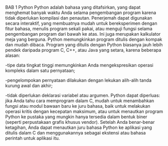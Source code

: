 BAB 1
Python
Python adalah bahasa yang ditafsirkan, yang dapat menghemat banyak waktu Anda selama pengembangan program karena tidak diperlukan kompilasi dan penautan. Penerjemah dapat digunakan secara interaktif, yang membuatnya mudah untuk bereksperimen dengan fitur bahasa, menulis program sekali pakai, atau menguji fungsi selama pengembangan program dari bawah ke atas. Ini juga merupakan kalkulator meja yang berguna.
Python memungkinkan program ditulis dengan kompak dan mudah dibaca. Program yang ditulis dengan Python biasanya jauh lebih pendek daripada program C, C++, atau Java yang setara, karena beberapa alasan:

-tipe data tingkat tinggi memungkinkan Anda mengekspresikan operasi kompleks dalam satu pernyataan;

-pengelompokan pernyataan dilakukan dengan lekukan alih-alih tanda kurung awal dan akhir;

-tidak diperlukan deklarasi variabel atau argumen.
Python dapat diperluas: jika Anda tahu cara memprogram dalam C, mudah untuk menambahkan fungsi atau modul bawaan baru ke juru bahasa, baik untuk melakukan operasi kritis dengan kecepatan maksimum, atau untuk menautkan program Python ke pustaka yang mungkin hanya tersedia dalam bentuk biner (seperti perpustakaan grafis khusus vendor). Setelah Anda benar-benar ketagihan, Anda dapat menautkan juru bahasa Python ke aplikasi yang ditulis dalam C dan menggunakannya sebagai ekstensi atau bahasa perintah untuk aplikasi itu.
